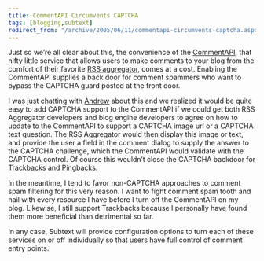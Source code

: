 ```yaml
---
title: CommentAPI Circumvents CAPTCHA
tags: [blogging,subtext]
redirect_from: "/archive/2005/06/11/commentapi-circumvents-captcha.aspx/"
---
```


Just so we’re all clear about this, the convenience of the
[CommentAPI](http://wellformedweb.org/story/9 "CommentAPI"), that nifty
little service that allows users to make comments to your blog from the
comfort of their favorite [RSS aggregator](http://rssbandit.org/), comes
at a cost. Enabling the CommentAPI supplies a back door for comment
spammers who want to bypass the CAPTCHA guard posted at the front door.

I was just chatting with [Andrew](http://andrewconnell.com/blog/) about
this and we realized it would be quite easy to add CAPTCHA support to
the CommentAPI if we could get both RSS Aggregator developers and blog
engine developers to agree on how to update to the CommentAPI to support
a CAPTCHA image url or a CAPTCHA text question. The RSS Aggregator would
then display this image or text, and provide the user a field in the
comment dialog to supply the answer to the CAPTCHA challenge, which the
CommentAPI would validate with the CAPTCHA control. Of course this
wouldn’t close the CAPTCHA backdoor for Trackbacks and Pingbacks.

In the meantime, I tend to favor non-CAPTCHA approaches to comment spam
filtering for this very reason. I want to fight comment spam tooth and
nail with every resource I have before I turn off the CommentAPI on my
blog. Likewise, I still support Trackbacks because I personally have
found them more beneficial than detrimental so far.

In any case, Subtext will provide configuration options to turn each of
these services on or off individually so that users have full control of
comment entry points.

